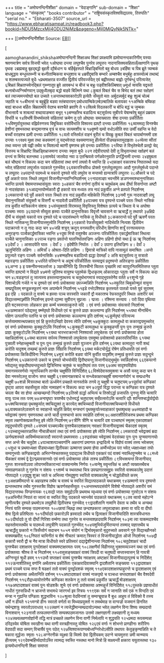 +++
title = "अमोघनन्दिनीशीक्षा"
domain = "वेदाङ्गानि"
sub-domain = "शिक्षा"
language = "संस्कृतम्"
"books contributor" = "राष्ट्रियसंस्कृतविश्वविद्यालयः, तिरुपतिः"
"serial no." = "Ebharati-3507"
source_url = "https://www.ebharatisampat.in/readbook3.php?bookid=NDU5MzcxMjI4ODU2NjMz&pageno=MjI0MjQyNjk5NTk="

+++
[[अमोघनन्दिनीशीक्षा	Source: [EB](https://www.ebharatisampat.in/readbook3.php?bookid=NDU5MzcxMjI4ODU2NjMz&pageno=MjI0MjQyNjk5NTk=)]]

\[


aamoghanandini_shikshaअमोघानन्दिनी शिक्षाअथ शिक्षां प्रवक्ष्यामि ह्यमोघानन्दकारिणीम् यस्याः श्रवणमात्रेण सर्वत्र विजयी भवेत् १ओष्ठ्या दन्त्या लघुश्चैव पुनरेव लघूत्तरः नादनासिक्यसहिताल्ँलक्षणानि पृथक् पृथक् २ब्रह्मबाहू बृहद्बद्धो बृहती द्यौर्बधान यः बर्हिर्बृहस्पते बिभ्राड्बिभितो बहु बोधय ३बर्हिषा च पिब ब्रूते त्र्यम्बकं बाधबुद्धयः बन्धुस्तब्भ्नी च बध्नीताम्बिकया बभ्लुशाय च ४ब्रवीद्दृबासि बम्भारे अम्बश्चैव बभुर्बहुः क्षत्रस्योल्बं तथाब्दं च शतम्बस्त्यज्यते बुधैः ५प्रथमाक्षरन्न वर्ज्जीत द्वितीयं परिवर्ज्जयेत् एवं बह्वीस्तथा बाह्वोः पूर्णबन्धुं परित्यजेत् ६बिभ्रतं बिभ्रताप्स्वेनद्बिलं गृब्भ्णातूप ब्रुवे आवबन्धं च बीजं च बभ्रुः पड्वीशकिल्बिषात् ७मूर्धा व्वयसि यद्वस्तो बध्नाबोध्यग्निर्बाणवान् उद्बुध्यैलबृदा बद्धो बाहवे बिल्मिने यथा ८कुबलं विबलं चैव स बिभेद बलं तथा रक्षोहणं बलं त्याज्यमन्त्योष्ठो बल उच्यते ९अन्तस्थायवकारोऽपि इत्येतैः सँय्युतो मतः अर्बुदन्न्यर्बुदं बभ्रुः शुल्बं चोल्बं जहाति च १०बीभत्सं च बहुर्ब्रूहि बडवा स्तंबघारयन् प्रबोधयाम्बिकेऽम्बेऽम्बालिके बलायका ११अम्बिके बष्किहा बाह्यं बाधध्व बर्हितः बिम्रतामपि वेदश्च बरश्चैते ब्रवाणि ते १२क्लिबे विदलकारीं च बोधि बद्धं च जुम्बकः वीभत्सायै च शाबल्यां शब्दायाडम्बरा बभूत् १३बण्महाँश्च बडादित्य बट्सूर्यस्य सुबीरये येषाम्बरेषु बहुलं प्रब्रवाम विभर्ति च १४विभर्षि विभर्ष्यस्तवे संहितायां क्रमेण तु एते ओष्ठ्याः समाख्याताः शेषा दन्त्याः प्रकीर्तिताः १५विष्णुर्वायुस्तथा वह्निर्वरुणस्य विषूचिका वसोर्विभाति विश्वस्य ह्यष्टौ दन्त्याः प्रकीर्त्तिताः १६व्वाममद्य विनश्चैव व्रेशीनां वृषभस्तथा बन्द्यमानश्च वृत्रं च वाचः सत्यमशीय च १७वृष्णो वम्र्यो वधोऽसीति वपा उर्व्वीं वहन्ति च वेदो बर्च्चो वराहश्च ह्यमी दन्त्याः प्रकीर्तिताः १८वलो वस्तिर्वलं वाहनं बुरीतं च विवब्रुः कुबलं विबलं चापार्बाणममी दश दन्त्याः १९वक्ष्य मुक्ष्व तथा कक्ष्यमाणं तु यद्भवेत्तदा वक्ष्यमाणास्तु हीत्येतां पीड्यहस्तामुदाहृताः २०व्येत्वा व्वीतां तथा व्व्यन्त उषे यह्वी तथैव च व्विशल्यो ब्वाणी वृष्णश्च इमे दन्त्याः प्रकीर्तिताः २१विद्मा ते विभृतेश्चेतौ प्रतद्वो चेद् वित्तस्य च विभ्राष्टि विभ्राड्विभ्राजमाना दन्त्याः स्मृता बुधैः २२न तद्देवीरापापो देवी तु विभृतान्तथा रक्षोहणं बलं दन्त्यं स बिभेद बलन्तथा २३सामवेदं जातवेदा नवा उ एतन्म्रियसे पर्णन्नवेरनुवाति प्रगर्द्धिनामी दन्त्याः २४इषुबला बलं चौष्ठ्यं न विकल्पः कदा चन संहितायां तथा वर्णा लघवो वै भवन्ति हि २५एकाक्षरं वकारश्च निपातस्थो यदा भवेत् संहितायां लघुर्जातः पदकाले गुरुर्भवेत् २६वकारस्त्रिविधः प्रोक्तो गुरुर्लघुलघूतरः आदौ गुरुर्लघुर्मध्ये पदान्ते च लघूतरः २७पदान्ते पदमध्ये च वकारो दृश्यते यदि लघुरेव स मन्तव्यो ह्यन्यत्रापि लघूत्तरः २८औकारे च पदे पूर्वे अकारे परतः स्थिते लघूतरं विजानीदग्नावग्निनिदर्शनम् २९नादसञ्ज्ञा भवन्तीमे ङञणनमाश्चानुनासिकाः भवन्ति प्रत्यये येषामन्तस्थासंयुताः स्वराः ३०हकारं चैव वर्गाणां तृतीयं च चतुर्थकम् अथ दीर्घा विसर्गान्ता अष्टौ ते नादसंज्ञकाः ३१आद्यन्तयोर्म्मकारौ द्वौ हकारो यत्र मध्यतः तत्र नादं प्रकुर्वीत अग्ने व्रतपते निदर्शनम् ३२मकारान्ते पदे पूर्वे अकारे परतः स्थिते तत्र नादं प्रकुर्वीत मक्षिकेति निदर्शनम् ३३नमौ गुरू नादसञ्ज्ञौ लघू चैवानुनासिकौ संयुक्तौ च विसर्गौ च नादावेतौ प्रकीर्तितौ ३४पञ्चमा यत्र दृश्यन्ते पञ्चमे परतः स्थिते नासिकं तत्र कुर्वीत मात्रिकत्वेन संशयः ३५संय्युक्ताग्रे विरामस्तु विवृत्तिस्तु विशेषतः प्रत्यये च स्थिता ये च अघोषाः पञ्चमाः स्वराः ३६पदान्ते सँय्युता ह्रस्वाः पञ्चैते ह्यनुनासिकाः विवृत्तौ चावसाने वा ऋचार्द्धे तु तथापरे ३७क्षिप्रे दीर्घे च संयुक्ते यकारो यत्र दृश्यते पदे च पादसंस्थाने नासिकं तु विधीयते ३८ककारान्ते पदे पूर्वे ऋवर्णे परतः स्थिते नासिकन्तु विजानीयात्तमुत्त्वेति निदर्शनम् ३९हकारो रेफसँय्युक्तो नादिर्भवति नित्यशः द्वितीयेन पदाक्रान्तो न तु नादः कदा चन ४०जहि शत्रून् क्रतून् वनस्पतीन् परिधीन् क्षिणन्ति शत्रूँ ररनपव्ययन्तः अनुरङ्गाः पञ्चैकार्द्धमात्रिका भवन्ति ४१पूषा मित्रो वसुश्चैव अञ्जनाः परिकीर्तिताः एकार्द्धमात्रिकां स्थित्वा पञ्चैते चानुनासिकाः ४२पञ्च रङ्गाः प्रवर्तन्ते घातनिर्घातवज्रिणः अहिणः प्रहिणो ज्ञेयो यथा ई ऊ ॠ निदर्शनम् ४३देवाँ २ । आसादयेति घातः । देवाँ २ । इदेषीति निर्घातः । देवाँ २ उपागा इतिवज्रिणः ४। देवाँ २ ऋ॒तुभि॑रिति अहिणः । अमित्राँ २ ओषता-दिति प्राहिणः । द्विमात्रो मात्रिको वापि नासामूलं समाश्रितः ।अन्ते प्रयुज्यते रङ्गः पञ्चमैः सर्वनासिकैः ४४बण्महाँश्च बडादित्यो ह्यद्धा देवमहाँ २ असि बट्सूर्यस्य तु सत्रातो महारङ्गाः प्रकीर्तिताः ४५परिते परिमाग्ने च अदृश्रं परिकीर्तिताः यस्याद्वयं प्रदृश्यन्ते अतिरङ्गाः प्रकीर्तिताः ४६अग्ना ३ इ पक्त्नीवन्स्वर्ल्लाजा ३ ञ्छाचीनिति द्विः तिरश्चीनो व्विततः पृच्छामि त्वां व्वायुरनिलमितिसप्त प्लुता भवन्ति ह्यष्टमो न विद्यते ४७मनो जूतिश्च वायुश्च प्लुतमेकं द्विधाकृतम् ओकाराद्याः प्लुताः सर्वे न विकल्पः कदा चन ४८षडङ्गलं तु जात्यस्य हस्तस्यानुपथस्य च चतुर्थभागमात्रं स्याद्भूयस्तेनैव वर्तते ४९शून्ये गृहे पिशाचोऽपि गर्जते न च दृश्यते एवं वर्णाः प्रयोक्तव्या उपज्ज्मन्निति निदर्शनम् ५०स्फुरितं चिबुकोन्मूलं वायुना सम्प्रपूरितम् मण्डूकस्फुरणं नाम अपाम्फेने निदर्शनम् ५१इडे रन्तेऽश्श्विन्न कृतस्यते पातन्नो यस्ते युवं सुरामम् इड एहि । पदकाले तु वाक्ये च ह्रस्वाः पञ्च सरस्वति जकारौ द्वौ मकारश्च रेफस्तदुपरि स्थितः अशरीरं यमं विद्यात्सम्मार्ञ्ज्मीति निदर्शनम् इयन्ते द्याम्मा सुवीरान् सुप्रजाः । प्प्रजाः । रश्मिना सत्त्याय । परो दिवा पृथिव्या इति षट्स्वरान्ताः लोहकार इवा कर्म्मं भस्मसात्कुरुते यदि । एवं वर्णाः प्रयोक्तव्याः संवत्सरो निदर्शनम् ५४ऊष्माकारं पठेद्यस्तु र्क्म्मपृष्ठो विधीयते एवं च कुरुते प्राज्ञः कल्ल्याण्य इति निदर्शनम् ५५यथा मीनार्थिनः पक्षिण उत्पतन्ति पतन्ति च एवं वर्णाः प्रयोक्तव्याः कल्ल्याण्य इति दर्शनम् ५६कूर्मपृष्ठं परित्यज्य कर्त्तव्यमश्वत्त्थपत्त्रवत् एवं हि कुरुतेऽभिज्ञो देवस्य त्वेति दर्शनम् ५७कुक्कुटः कामलुब्धो वा ककारद्वयमुच्चरेत् एवं वर्णाः प्रयोक्तव्याः कुक्कुटोऽसि निदर्शनम् ५८कुक्कुटी कामलुब्धा च कुक्कुहन्ती पुनः पुनः तन्मुखं कुरुते प्राज्ञः कुक्कुटोऽसि निदर्शनम् ५९यथा भारभराक्रान्तो निश्श्वासो लघुचेतसः एवं वर्णाः प्रयोक्तव्या होता यक्षन्निदर्शनम् ६०यथा बालस्य सर्पस्य निश्श्वासो लघुचेतसः एवमूष्मा प्रयोक्तव्यो हकारपरिवर्जितः ६१यथा पुत्रवती स्नेहाच्चुम्बती च पुनः पुनः तन्मुखं कुरुते प्राज्ञो युञ्जान इति दर्शनम् ६२यथा कामातुरा नारी शब्दं करोति यादृशम् तच्छब्दं कुरुते प्राज्ञः सिँह्यसि निदर्शनम् ६३यथा मर्कटयोर्युद्धं रोषेण प्रतिधावति एवं वर्णाः प्रयोक्तव्या किकिदीविना निदर्शनम् ६४मूत्रं करोति बडवा योनिं कुर्वीत यादृशीम् तन्मुखं कुरुते प्राज्ञः सदुन्दुभे निदर्शनम् ६५उकारान्ते उकारे च दृश्यते चोभयोर्यदि द्विरौष्ठ्यन्तु विजानीयाद्भूर्ब्भुवः स्वर्न्निदर्शनम् ६६एकयत्नो भवेद्यस्तु सकृदौष्ठ्यन्तदुच्यते द्वित्रिभिश्च चतुष्कं च चतुरौष्ठ्यं ततः परम् ६७अथ सादृश्यविज्ञेयः समानस्वरवर्णयोः न्यूनाधिकानि तान्येव चक्षुषीति विनिर्दिशेत् ६८विश्वेदेवास्तमुक्त्वा च असौ यस्तु कदा चन ये देवा नमस्तेऽस्तु वाजोनः सप्त चक्षुषी ६९समानाक्षरबाधे च सन्ध्येकाक्षरचक्षुषी समानवर्णयोगं च सम्प्रधानैव चक्षुषी ७०शन्नो मित्रस्तथा बातो ऊर्ध्वमेनं प्रचक्षते मानस्तोके तनये तु चक्षुषी च चतुष्टयम् ७१पूर्वायां कण्डिकां दृष्ट्वा आपरा सहसँय्युता तदेव नामग्रहणं न विकल्पः कदा चन ७२पूर्वा विद्धा परान्ता च कण्डिका यत्र दृश्यते चपला चैव सा ज्ञेया आच्छच्छन्दो निदर्शनम् ७३तिस्रो ह्यर्द्धा अभित्यं च तिस्रोऽर्द्धा प्रजापतिः पुनन्तु मेति चत्वारि वायुः पञ्च ततः परम् ७४अनाघृष्टा त्रयश्चैव एधोस्यर्द्ध चतुष्टयम् सव्ँवत्सरोऽसि चत्वारि द्यौः शान्तिश्चार्द्धयोर्द्वयोः ७५क्वचित्स्वाहा पृथक्कुर्यात् क्वचिद्युक्तं तु कारयेत् क्वचिच्चादौ विजानीयात्क्वचिच्चान्ते विधीयते ७६वाक्यकालेऽवसाने वा स्वाहान्ते चाहुतिं क्षिपेत् मन्त्रभागं पृथक्कुर्यात्स्वाहाकारं पृथक्पृथक् ७७स्वाहादौ च भवेद्वाक्यं नृमणा नृमणस्तथा अन्ते चादौ पुनश्चान्ते काय स्वाहेति दर्शनम् ७८अक्षराशीतिरेकश्च प्रथमा कण्डिका स्मृता लक्षणोक्तप्रकारैस्तु इषे त्वेति निदर्शनम् ७९त्रीणि त्रीणि च चत्वारि दश पञ्चाष्टमं स्मृतम् एकादशाक्षरं तद्वदुभयोरपि दृश्यते ८०सप्तमं पञ्चमञ्चैव पुनश्चैकादशाक्षरम् नवाक्षरं विजानीयाद्वाक्यं चैकादशं स्मृतम् ८१उच्चादुच्चतरन्नास्ति नीचान्नीचतरं तथा एवं वर्णाः प्रयोक्तव्या इषे त्वेति निदर्शनम् ८२मकारादौ भवेद्वाक्यं म्रदा ऊर्णम्प्रशस्यते आविर्म्मय्याकारादौ स्वरान्ते प्रथमस्वराः ८३रुद्रसंख्या भवेद्वाक्यं वेदसंख्या पुनः पुनः युग्मवाणानयोः सप्त अन्ते चैव चतुर्दश ८४पञ्चाशत्पञ्चवर्णानि अक्षराणां प्रमाणतः इन्द्रादित्ये च विज्ञेयं वाक्यं तस्य भवेत्त्रयम् ८५सुधा च प्रथमाध्यक्षा पीड्याध्यक्षा द्वितीयका ऊष्मान्ता प्रथमा ज्ञेया अर्म्मेभ्योऽथ परा भवेत् ध्यक्षाध्यक्षा तयोः सम्यगुभयोः कण्डिकाद्वयोः अभिरग्नेश्चतस्रस्तु पदाद्यञ्च विधीयते एकाक्षरं पदं वाक्यं नवाब्धियुग्ममेव च ८८मध्ये चैकाक्षरं वाक्यं द्वे द्वेऽग्घ्न्यावसानयोः एवं वर्णाः प्रयोक्तव्या लोकं ताश्च प्रकीर्तिताः ८९विभक्त्यन्तं विजानीयाद् गुरुतः शास्त्रतोऽपवा लोपागमविकाराभ्यां वाक्यानामेष निर्णयः ९०व्वनेषु व्व्यॄन्तरिक्षं च अष्टौ व्यख्यत्तथैवच नामग्रहणकाले तु गुरुरेव न संशयः ९१शर्म्म च स्थस्तथा चित्र उपप्प्रागात्समुद्द्रवः स्वरितो वाक्यकालेषु उदात्तं नोपपद्यते ९२एह्यूषु शुक्रा जाते च अभित्त्वा गोमदूषुणा स्वरितो वाक्यकालेषु न चोर्द्ध्वन्नीयते करम् ९३अक्षन्नमीमदन्ते च अहरहश्च तथैव च वाक्यं च स्वरितं विद्यात्पाठकाले यथाक्रमम् ९४ऊष्माणो यत्र दृश्यन्ते ह्यन्तस्थाश्च तथैव गुरुस्तत्रैव विज्ञेय ऋवर्णसहसँय्युतः ९५अन्तस्थपदसंयोगे विशेषो नोपपद्यते अशरीरं यमं विद्यादन्तस्थः पिण्डनायकः ९६सद्यो जातः समुद्रोऽसि प्रथमाथ व्यृध्यया एवं वर्णाः प्रयोक्तव्या गुरवोऽत्र न संशयः ९७अभिनीतं निपातं वा जात्यं वा स्वरितं विदुः पदकाले भवन्त्येवं पाठकाले यथाक्रमम् ९८तव व्वायो महोऽग्ने व्वृणीत्यत्रैव दृश्यते प्रथमोऽत्र लघुर्ज्ञेयो द्वितीयश्च गुरुर्भवेत् ९९द्वादशैतानि नामानि देवता च तथैव च अन्यथा निरयं याति सम्यक् पाठमजानतः १००छायां च्छिद्रा तथा छन्दश्छकारा लघुसञ्ज्ञकाः ह्रस्वा वा यदि वा दीर्घाः शेषा द्वित्वे प्रतिष्ठिताः १०१दीर्घादग्रे छकारोऽपि ह्रस्वादग्रे तथैव च द्वित्वाक्षरं विजानीयादिति शास्त्रविधानतः १०२दीर्घादग्रे तु यो दीर्घो गिरिशा वर्म्मणा तथा गुरुरेव स मन्तव्यश्छादयामि निदर्शनम् १०३मा त्वा याक्त्मदाश्चैव सहस्तोमास्तथैव च पाठमध्ये लघुत्रीणि पदकाले गुरुर्भवेत् १०४पशुभिर्यजुर्भिराप्यन्तं तस्माद् यज्ञात्तथैव च ऋचार्द्धेतु छकारो न त्रिसँय्योगं सदाचन १०५न संयोगं न द्विर्भावमृकारो मृदुरुच्यते अवसाने गुरुं विद्याच्छौनको वाक्यमब्रवीत् १०६निपातं चाभिनीतं च शेषं नीचतरं क्रमात् त्रिस्वरं तं विजानीयाद्धोता ओजो निदर्शनम् १०७द्वौ ककारौ स्वरौ द्वौ च नैव मात्रा विधीयते स्वरे प्रतिस्वरं दद्याद्व्रेशीनान्त्वा निदर्शनम् १०८चतुर्दशाक्षरं चादौ पुनश्चैका दशाक्षरम् पुनर्दशाक्षरं वाक्यमष्टाक्षरमतः परम् १०८लक्षणैर्वा विहीनस्तु भुक्तमव्यञ्जनं यथा एवं वर्णाः प्रयोक्तव्याः श्रीश्च ते च निदर्शनम् ११०वसुसङ्ख्याक्षरं वाक्यं त्रिपदी वा चतुष्पदी सप्तास्यासन् हि गायत्री अग्निन्दूतं श्रुधी हवम् १११उभौ सप्ताक्षरं वाक्यं पुनश्चैव नवाक्षरम् अष्टाक्षरं विजानीयाद्यत्पुरुषं च निर्दिशेत् ११२ऊनाशीतिस्तु वर्णानि अथैताश्च प्रकीर्तिताः एकाक्षरादिवाक्यानि द्वादशैतानि सङ्ख्यया ११३द्वादशाक्षर प्रथमं पञ्चमे पञ्च सप्त वै षडक्षरं ततो वाक्यं पुनर्द्वादशकं स्मृतम् ११४एकादशाक्षरम्प्राहुरन्ते च द्वादशाक्षरम् एवं वर्णाः प्रयोक्तव्या अथैतानिति दर्शनम् ११५अष्टादशाक्षरं वाक्यं नाकपृष्ठे च पञ्चधा सप्तदशाक्षरं चैव वैश्वदेवी निदर्शनम् ११६रौद्राध्यायोत्तरेणैव कण्डिका शतकेन तु ततो वाक्यं प्रकुर्वीत ऋचार्द्धे षोडशाक्षरम् ११७अष्टादशाक्षरं वाक्यं पुनः षोडशकैः शुभैः एवं वर्णाः प्रयोक्तव्या अश्मन्नूर्जं विनिर्दिशेत् ११८पुस्तके प्रज्ञयाधीतं नाधीतं गुरुसन्निधौ न भ्राजन्ते सभामधे जारगर्भा इव स्त्रियः ११९एकः सर्वं न जानाति सर्व एकं न विन्दति एवं मन्त्रा न गुह्यन्ति पण्डिताः शुद्धभाविनः १२०श्रुत्वा वेदविनाशं तु सम्यग्ब्रूयान्न वै बुधः आहूय तं विविक्ते वै तस्य धर्मो न हीयते १२१मन्त्रो हीनः स्वरतो वर्णतो वा मिथ्याप्रयुक्तो न तमर्थमाह स वाग्वज्रो यजमानं हिनस्ति यथेन्द्रशत्रुः स्वरतोऽपराधात् १२२लक्षणं न त्यजेद्धीमान्सम्प्रदायोऽन्यथा भवेत् लक्षणेन विना शिष्यः सम्प्रदायो विनाशवान् १२३नासौ तत्फलमाप्नोति सम्यक्पाठमजानतः उत्तमो लक्षणज्ञानी लक्ष्यज्ञानी तु मध्यमः १२४लक्ष्यलक्षणयोर्ज्ञानी तद्धि मात्रं प्रचक्षते लक्षणेन विना वाणी निर्मलापि न शुद्धयति १२५प्रमदा रूपसम्पन्ना दरिद्रस्येव योषिता स्वरहीना यथा वाणी वस्त्रहीनास्तु योषितः १२६एवं वर्णाः न शोभन्ते प्राणहीनाः शरीरिणः वेदपाठी सदा सम्यग् विचार्यैवं पुनः पठेत् १२७व्विश्वारूपाण्यबोध्यग्निरेधोऽसीति तथापरः केतुङ्कृण्वन्निति च ते षकारा मूर्द्धजाः स्मृताः १२८अग्नेरनीकं य्युक्ष्वा हि व्विश्वे देवा द्वितीयकम् उदग्ने चायमुत्तरा न्नमी व्वन्म्याय हीत्ययम् १२९देवम्बर्हिर्य्यदापोऽस्ति त्वामद्य स्वस्ति नस्तथा मानो मित्रो हि व्वक्ष्यन्ती क्षकारा ययुतास्तथा १३० इत्यमोधानन्दिनी शिक्षा समाप्ता


\]
